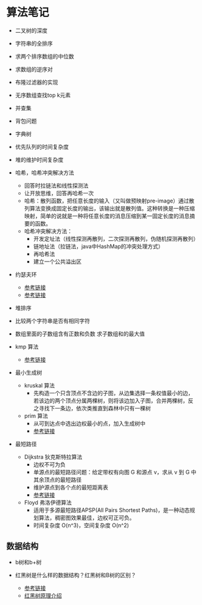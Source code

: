 # 算法笔记

* 二叉树的深度
* 字符串的全排序
* 求两个排序数组的中位数
* 求数组的逆序对
* 布隆过滤器的实现
* 无序数组查找top k元素
* 并查集
* 背包问题
* 字典树
* 优先队列的时间复杂度
* 堆的维护时间复杂度

* 哈希，哈希冲突解决方法
  * 回答时拉链法和线性探测法
  * 让开放思维，回答再哈希一次
  * 哈希：散列函数，把任意长度的输入（又叫做预映射pre-image）通过散列算法变换成固定长度的输出，该输出就是散列值。这种转换是一种压缩映射，简单的说就是一种将任意长度的消息压缩到某一固定长度的消息摘要的函数。
  * 哈希冲突解决方法：
    * 开发定址法（线性探测再散列，二次探测再散列，伪随机探测再散列）
    * 链地址法（拉链法，java中HashMap的冲突处理方式）
    * 再哈希法
    * 建立一个公共溢出区

* 约瑟夫环
  * [参考链接](https://www.zhihu.com/question/20065611)
  * [参考链接](https://blog.csdn.net/tingyun_say/article/details/52343897)

* 堆排序

* 比较两个字符串是否有相同字符

* 数组里面的子数组含有正数和负数 求子数组和的最大值

* kmp 算法
  * [参考链接](https://www.cnblogs.com/yjiyjige/p/3263858.html)

* 最小生成树
  * kruskal 算法
    * 先构造一个只含顶点不含边的子图，从边集选择一条权值最小的边，若该边的两个顶点分属两棵树，则将该边加入子图，合并两棵树，反之寻找下一条边，依次类推直到森林中只有一棵树
  * prim 算法
    * 从可到达点中选出边权最小的点，加入生成树中
    * [参考链接](https://blog.csdn.net/aa793336532/article/details/71680311)

* 最短路径
  * Dijkstra 狄克斯特拉算法
    * 边权不可为负
    * 单源点的最短路径问题：给定带权有向图 G 和源点 v，求从 v 到 G 中其余顶点的最短路径
    * 维护源点到各个点的最短距离表
    * [参考链接](https://blog.csdn.net/qq_35644234/article/details/60870719)
  * Floyd 弗洛伊德算法
    * 适用于多源最短路径APSP(All Pairs Shortest Paths)，是一种动态规划算法，稠密图效果最佳，边权可正可负。
    * 时间复杂度 O(n^3)，空间复杂度 O(n^2)

## 数据结构

* b树和b+树

* 红黑树是什么样的数据结构？红黑树和B树的区别？
  * [参考链接](https://www.ibm.com/developerworks/cn/java/j-lo-tree/index.html?ca=drs-)
  * [红黑树原理介绍](http://www.cnblogs.com/skywang12345/p/3245399.html)